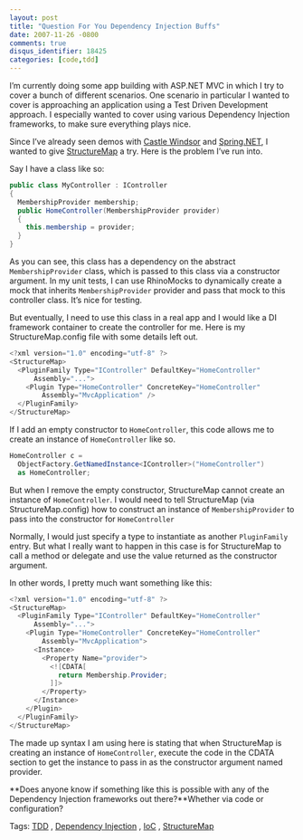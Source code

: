 ```yaml
---
layout: post
title: "Question For You Dependency Injection Buffs"
date: 2007-11-26 -0800
comments: true
disqus_identifier: 18425
categories: [code,tdd]
---
```

I’m currently doing some app building with ASP.NET MVC in which I try to
cover a bunch of different scenarios. One scenario in particular I
wanted to cover is approaching an application using a Test Driven
Development approach. I especially wanted to cover using various
Dependency Injection frameworks, to make sure everything plays nice.

Since I’ve already seen demos with [Castle
Windsor](http://www.castleproject.org/container/index.html "Windsor Container")
and
[Spring.NET](http://www.springframework.net/ "Spring.net application framework"),
I wanted to give
[StructureMap](http://structuremap.sourceforge.net/Default.htm "StructureMap")
a try. Here is the problem I’ve run into.

Say I have a class like so:

```csharp
public class MyController : IController
{
  MembershipProvider membership;
  public HomeController(MembershipProvider provider)
  {
    this.membership = provider;
  }
}
```

As you can see, this class has a dependency on the abstract
`MembershipProvider` class, which is passed to this class via a
constructor argument. In my unit tests, I can use RhinoMocks to
dynamically create a mock that inherits `MembershipProvider` provider
and pass that mock to this controller class. It’s nice for testing.

But eventually, I need to use this class in a real app and I would like
a DI framework container to create the controller for me. Here is my
StructureMap.config file with some details left out.

```csharp
<?xml version="1.0" encoding="utf-8" ?>
<StructureMap>
  <PluginFamily Type="IController" DefaultKey="HomeController"
      Assembly="...">
    <Plugin Type="HomeController" ConcreteKey="HomeController"
        Assembly="MvcApplication" />
  </PluginFamily>
</StructureMap>
```

If I add an empty constructor to `HomeController`, this code allows me
to create an instance of `HomeController` like so.

```csharp
HomeController c = 
  ObjectFactory.GetNamedInstance<IController>("HomeController")
  as HomeController;
```

But when I remove the empty constructor, StructureMap cannot create an
instance of `HomeController`. I would need to tell StructureMap (via
StructureMap.config) how to construct an instance of
`MembershipProvider` to pass into the constructor for `HomeController`

Normally, I would just specify a type to instantiate as another
`PluginFamily` entry. But what I really want to happen in this case is
for StructureMap to call a method or delegate and use the value returned
as the constructor argument.

In other words, I pretty much want something like this:

```csharp
<?xml version="1.0" encoding="utf-8" ?>
<StructureMap>
  <PluginFamily Type="IController" DefaultKey="HomeController"
      Assembly="...">
    <Plugin Type="HomeController" ConcreteKey="HomeController"
        Assembly="MvcApplication">
      <Instance>
        <Property Name="provider">
          <![CDATA[
            return Membership.Provider;
          ]]>
        </Property>
      </Instance>
    </Plugin>
  </PluginFamily>
</StructureMap>
```

The made up syntax I am using here is stating that when StructureMap is
creating an instance of `HomeController`, execute the code in the CDATA
section to get the instance to pass in as the constructor argument named
provider.

**Does anyone know if something like this is possible with any of the
Dependency Injection frameworks out there?**Whether via code or
configuration?

Tags: [TDD](http://technorati.com/tags/TDD/ "TDD tag") , [Dependency
Injection](http://technorati.com/tags/Dependency%20Injection/ "Dependency Injection tag")
, [IoC](http://technorati.com/tags/IoC/ "IoC tag") ,
[StructureMap](http://technorati.com/tags/StructureMap/ "StructureMap tag")

